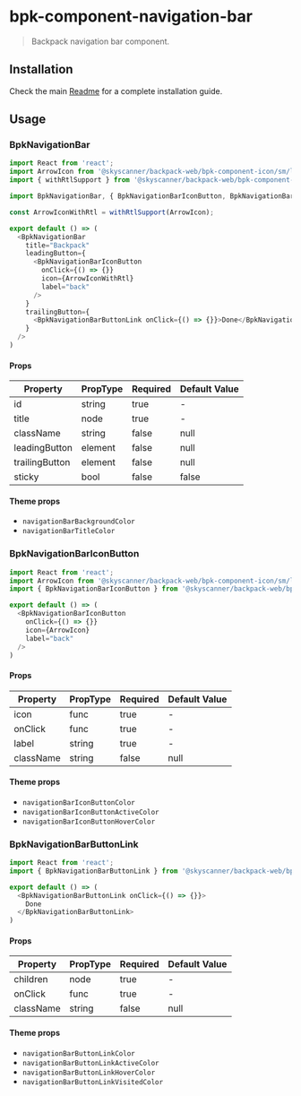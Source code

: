 # bpk-component-navigation-bar

> Backpack navigation bar component.

## Installation

Check the main [Readme](https://github.com/skyscanner/backpack#usage) for a complete installation guide.

## Usage

### BpkNavigationBar

```js
import React from 'react';
import ArrowIcon from '@skyscanner/backpack-web/bpk-component-icon/sm/long-arrow-left';
import { withRtlSupport } from '@skyscanner/backpack-web/bpk-component-icon';

import BpkNavigationBar, { BpkNavigationBarIconButton, BpkNavigationBarButtonLink } from '@skyscanner/backpack-web/bpk-component-navigation-bar';

const ArrowIconWithRtl = withRtlSupport(ArrowIcon);

export default () => (
  <BpkNavigationBar
    title="Backpack"
    leadingButton={
      <BpkNavigationBarIconButton
        onClick={() => {}}
        icon={ArrowIconWithRtl}
        label="back"
      />
    }
    trailingButton={
      <BpkNavigationBarButtonLink onClick={() => {}}>Done</BpkNavigationBarButtonLink>
    }
  />
)
```

#### Props

| Property              | PropType | Required | Default Value    |
| --------------------- | -------- | -------- | ---------------- |
| id                    | string   | true     | -                |
| title                 | node     | true     | -                |
| className             | string   | false    | null             |
| leadingButton         | element  | false    | null             |
| trailingButton        | element  | false    | null             |
| sticky                | bool     | false    | false            |

#### Theme props

* `navigationBarBackgroundColor`
* `navigationBarTitleColor`

### BpkNavigationBarIconButton

```js
import React from 'react';
import ArrowIcon from '@skyscanner/backpack-web/bpk-component-icon/sm/long-arrow-left';
import { BpkNavigationBarIconButton } from '@skyscanner/backpack-web/bpk-component-navigation-bar';

export default () => (
  <BpkNavigationBarIconButton
    onClick={() => {}}
    icon={ArrowIcon}
    label="back"
  />
)
```

#### Props

| Property              | PropType | Required | Default Value    |
| --------------------- | -------- | -------- | ---------------- |
| icon                  | func     | true     | -                |
| onClick               | func     | true     | -                |
| label                 | string     | true     | -              |
| className             | string   | false    | null             |

#### Theme props

* `navigationBarIconButtonColor`
* `navigationBarIconButtonActiveColor`
* `navigationBarIconButtonHoverColor`

### BpkNavigationBarButtonLink

```js
import React from 'react';
import { BpkNavigationBarButtonLink } from '@skyscanner/backpack-web/bpk-component-navigation-bar';

export default () => (
  <BpkNavigationBarButtonLink onClick={() => {}}>
    Done
  </BpkNavigationBarButtonLink>
)
```

#### Props

| Property              | PropType | Required | Default Value    |
| --------------------- | -------- | -------- | ---------------- |
| children              | node     | true     | -                |
| onClick               | func     | true     | -                |
| className             | string   | false    | null             |

#### Theme props

* `navigationBarButtonLinkColor`
* `navigationBarButtonLinkActiveColor`
* `navigationBarButtonLinkHoverColor`
* `navigationBarButtonLinkVisitedColor`
